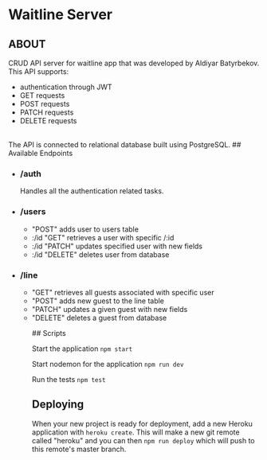 # Waitline Server

## ABOUT

CRUD API server for waitline app that was developed by Aldiyar Batyrbekov.
<br/>
This API supports:
<ul>
  <li>authentication through JWT</li>
  <li>GET requests</li>
  <li>POST requests</li>
  <li>PATCH requests</li>
  <li>DELETE requests</li>
</ul>
<br/>
The API is connected to relational database built using PostgreSQL.
## Available Endpoints
<ul>
  <li>
    <h3>/auth</h3>
    Handles all the authentication related tasks.
  </li>
  <li>
    <h3>/users</h3>
      <ul>
        <li>
          "POST" adds user to users table
        </li>
        <li>
          :/id "GET" retrieves a user with specific /:id
        </li>
        <li>
          :/id "PATCH" updates specified user with new fields
        </li>
        <li>
          :/id "DELETE" deletes user from database
        </li>
      </ul>
  </li>
  <li>
  <h3>/line</h3>
    <ul>
      <li>
        "GET" retrieves all guests associated with specific user
      </li>
      <li>
        "POST" adds new guest to the line table
      </li>
      <li>
        "PATCH" updates a given guest with new fields
      </li>
      <li>
        "DELETE" deletes a guest from database
      </li>
    </ul>
  </li>
<ul>
## Scripts

Start the application `npm start`

Start nodemon for the application `npm run dev`

Run the tests `npm test`

## Deploying

When your new project is ready for deployment, add a new Heroku application with `heroku create`. This will make a new git remote called "heroku" and you can then `npm run deploy` which will push to this remote's master branch.